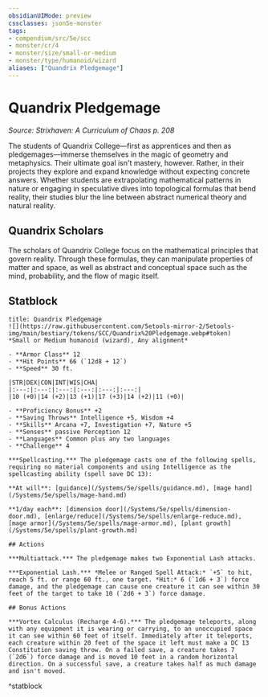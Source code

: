 ```yaml
---
obsidianUIMode: preview
cssclasses: json5e-monster
tags:
- compendium/src/5e/scc
- monster/cr/4
- monster/size/small-or-medium
- monster/type/humanoid/wizard
aliases: ["Quandrix Pledgemage"]
---
```

# Quandrix Pledgemage
*Source: Strixhaven: A Curriculum of Chaos p. 208*  

The students of Quandrix College—first as apprentices and then as pledgemages—immerse themselves in the magic of geometry and metaphysics. Their ultimate goal isn't mastery, however. Rather, in their projects they explore and expand knowledge without expecting concrete answers. Whether students are extrapolating mathematical patterns in nature or engaging in speculative dives into topological formulas that bend reality, their studies blur the line between abstract numerical theory and natural reality.

## Quandrix Scholars

The scholars of Quandrix College focus on the mathematical principles that govern reality. Through these formulas, they can manipulate properties of matter and space, as well as abstract and conceptual space such as the mind, probability, and the flow of magic itself.

## Statblock

```ad-statblock
title: Quandrix Pledgemage
![](https://raw.githubusercontent.com/5etools-mirror-2/5etools-img/main/bestiary/tokens/SCC/Quandrix%20Pledgemage.webp#token)
*Small or Medium humanoid (wizard), Any alignment*

- **Armor Class** 12
- **Hit Points** 66 (`12d8 + 12`)
- **Speed** 30 ft.

|STR|DEX|CON|INT|WIS|CHA|
|:---:|:---:|:---:|:---:|:---:|:---:|
|10 (+0)|14 (+2)|13 (+1)|17 (+3)|14 (+2)|11 (+0)|

- **Proficiency Bonus** +2
- **Saving Throws** Intelligence +5, Wisdom +4
- **Skills** Arcana +7, Investigation +7, Nature +5
- **Senses** passive Perception 12
- **Languages** Common plus any two languages
- **Challenge** 4

***Spellcasting.*** The pledgemage casts one of the following spells, requiring no material components and using Intelligence as the spellcasting ability (spell save DC 13):

**At will**: [guidance](/Systems/5e/spells/guidance.md), [mage hand](/Systems/5e/spells/mage-hand.md)

**1/day each**: [dimension door](/Systems/5e/spells/dimension-door.md), [enlarge/reduce](/Systems/5e/spells/enlarge-reduce.md), [mage armor](/Systems/5e/spells/mage-armor.md), [plant growth](/Systems/5e/spells/plant-growth.md)

## Actions

***Multiattack.*** The pledgemage makes two Exponential Lash attacks.

***Exponential Lash.*** *Melee or Ranged Spell Attack:* `+5` to hit, reach 5 ft. or range 60 ft., one target. *Hit:* 6 (`1d6 + 3`) force damage, and the pledgemage can cause one creature it can see within 30 feet of the target to take 10 (`2d6 + 3`) force damage.

## Bonus Actions

***Vortex Calculus (Recharge 4-6).*** The pledgemage teleports, along with any equipment it is wearing or carrying, to an unoccupied space it can see within 60 feet of itself. Immediately after it teleports, each creature within 20 feet of the space it left must make a DC 13 Constitution saving throw. On a failed save, a creature takes 7 (`2d6`) force damage and is moved 10 feet in a random horizontal direction. On a successful save, a creature takes half as much damage and isn't moved.
```
^statblock